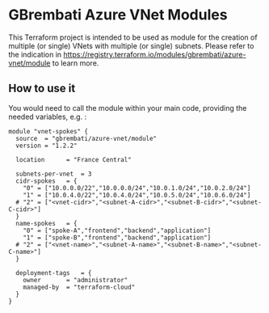 # GBrembati Azure VNet Modules
This Terraform project is intended to be used as module for the creation of multiple (or single) VNets with multiple (or single) subnets.
Please refer to the indication in https://registry.terraform.io/modules/gbrembati/azure-vnet/module to learn more.

## How to use it
You would need to call the module within your main code, providing the needed variables, e.g. :

```hcl
module "vnet-spokes" {
  source  = "gbrembati/azure-vnet/module"
  version = "1.2.2" 

  location      = "France Central"

  subnets-per-vnet  = 3
  cidr-spokes   = {
    "0" = ["10.0.0.0/22","10.0.0.0/24","10.0.1.0/24","10.0.2.0/24"]
    "1" = ["10.0.4.0/22","10.0.4.0/24","10.0.5.0/24","10.0.6.0/24"]
  # "2" = ["<vnet-cidr>","<subnet-A-cidr>","<subnet-B-cidr>","<subnet-C-cidr>"]
  }
  name-spokes   = {
    "0" = ["spoke-A","frontend","backend","application"]
    "1" = ["spoke-B","frontend","backend","application"]   
  # "2" = ["<vnet-name>","<subnet-A-name>","<subnet-B-name>","<subnet-C-name>"] 
  } 
  
  deployment-tags   = {
    owner       = "administrator"
    managed-by  = "terraform-cloud"
  }
}
```